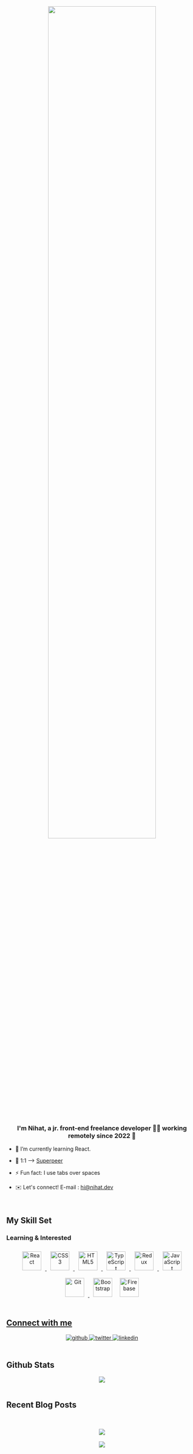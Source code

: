 <div align="center">
<img src="https://rishavanand.github.io/static/images/greetings.gif" align="center" style="width: 75%"/>
</div>  
  

### <div align="center">I'm Nihat, a jr. front-end freelance developer 👨‍💻 working remotely since 2022 🚀</div>  
  

- 🧠 I’m currently learning React.  
  

- 📆 1:1 ⟶ [Superpeer](https://superpeer.com/nht)  
  

- ⚡ Fun fact: I use tabs over spaces  
  

-  ✉️ Let's connect! E-mail : hi@nihat.dev  
  

<br/>  


## My Skill Set  




###  Learning & Interested  
<div align="center">  
<a href="https://reactjs.org/" rel="nofollow"><img style="margin: 10px" src="https://profilinator.rishav.dev/skills-assets/react-original-wordmark.svg" alt="React" height="50"/>
<a href="https://www.w3.org/TR/CSS/#css" rel="nofollow"><img style="margin: 10px" src="https://profilinator.rishav.dev/skills-assets/css3-original-wordmark.svg" alt="CSS3" height="50"/>
<a href="https://developer.mozilla.org/en-US/docs/Glossary/HTML5" rel="nofollow"><img style="margin: 10px" src="https://profilinator.rishav.dev/skills-assets/html5-original-wordmark.svg" alt="HTML5" height="50" /> 
<a href="https://www.typescriptlang.org/" rel="nofollow"><img style="margin: 10px" src="https://profilinator.rishav.dev/skills-assets/typescript-original.svg" alt="TypeScript" height="50" />  
<a href="https://redux.js.org/" rel="nofollow"><img style="margin: 10px" src="https://profilinator.rishav.dev/skills-assets/redux-original.svg" alt="Redux" height="50"/>  
<a href="https://developer.mozilla.org/en-US/docs/Web/JavaScript" rel="nofollow"><img style="margin: 10px" src="https://profilinator.rishav.dev/skills-assets/javascript-original.svg" alt="JavaScript" height="50" />  
<a href="https://git-scm.com/" rel="nofollow"><img style="margin: 10px" src="https://profilinator.rishav.dev/skills-assets/git-scm-icon.svg" alt="Git" height="50" />  
<a href="https://getbootstrap.com/" rel="nofollow"><img style="margin: 10px" src="https://profilinator.rishav.dev/skills-assets/bootstrap-plain.svg" alt="Bootstrap" height="50/><a href="https://firebase.google.com/" rel="nofollow"><img style="margin: 10px" src="https://profilinator.rishav.dev/skills-assets/firebase.png" alt="Firebase" height="50"/>
</div>

</td><td valign="top" width="33%">



</td><td valign="top" width="33%">

 

</td></tr></table>  

<br/>  


## Connect with me  
<div align="center">
<a href="https://github.com/NSeymenoglu" target="_blank">
<img src=https://img.shields.io/badge/github-%2324292e.svg?&style=for-the-badge&logo=github&logoColor=white alt=github style="margin-bottom: 5px;" />
</a>
<a href="https://twitter.com/NSeymenoglu" target="_blank">
<img src=https://img.shields.io/badge/twitter-%2300acee.svg?&style=for-the-badge&logo=twitter&logoColor=white alt=twitter style="margin-bottom: 5px;" />
</a>
<a href="https://www.linkedin.com/in/nihatseymenoglu/" target="_blank">
<img src=https://img.shields.io/badge/linkedin-%231E77B5.svg?&style=for-the-badge&logo=linkedin&logoColor=white alt=linkedin style="margin-bottom: 5px;" />
</a>  
</div>  
  

<br/>  


## Github Stats  
<div align="center"><img src="https://github-readme-stats.vercel.app/api?username=NSeymenoglu&show_icons=true&count_private=true&hide_border=true" align="center" /></div>  

<br/>  


## Recent Blog Posts  
  

<br/>  

  

<br/>  

<div align="center">
<img src="https://komarev.com/ghpvc/?username=NSeymenoglu&&style=flat-square" align="center" />
</div>  
  

<br/>  

<div align="center">
            <a href="https://www.buymeacoffee.com/nihatdev" target="_blank" style="display: inline-block;">
                <img
                    src="https://img.shields.io/badge/Donate-Buy%20Me%20A%20Coffee-orange.svg?style=flat-square" 
                    align="center"
                />
            </a></div>
<br />
